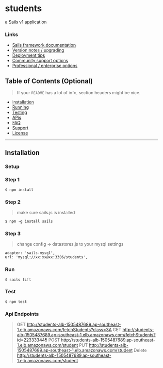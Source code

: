 # students

a [Sails v1](https://sailsjs.com) application


### Links

+ [Sails framework documentation](https://sailsjs.com/get-started)
+ [Version notes / upgrading](https://sailsjs.com/documentation/upgrading)
+ [Deployment tips](https://sailsjs.com/documentation/concepts/deployment)
+ [Community support options](https://sailsjs.com/support)
+ [Professional / enterprise options](https://sailsjs.com/enterprise)


## Table of Contents (Optional)

> If your `README` has a lot of info, section headers might be nice.

- [Installation](#installation)
- [Running](#running)
- [Testing](#testing)
- [APis](#apis)
- [FAQ](#faq)
- [Support](#support)
- [License](#license)


---



## Installation


### Setup


### Step 1

```shell
$ npm install
```
### Step 2
> make sure sails.js is installed

```shell
$ npm -g install sails

```
### Step 3
> change config -> datastores.js to your mysql settings

```shell
adapter: 'sails-mysql',
url: 'mysql://xx:xx@xx:3306/students',

```

### Run



```shell
$ sails lift
```

### Test


```shell
$ npm test
```

### Api Endpoints

 >  GET http://students-alb-1505487689.ap-southeast-1.elb.amazonaws.com/fetchStudents?class=3A
 >  GET http://students-alb-1505487689.ap-southeast-1.elb.amazonaws.com/fetchStudents?id=223333445
 >  POST http://students-alb-1505487689.ap-southeast-1.elb.amazonaws.com/student
 >  PUT http://students-alb-1505487689.ap-southeast-1.elb.amazonaws.com/student
 >  Delete http://students-alb-1505487689.ap-southeast-1.elb.amazonaws.com/student

